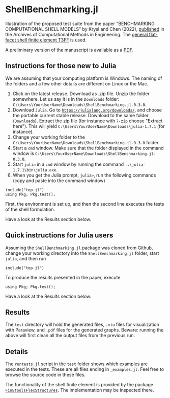 # ShellBenchmarking.jl

Illustration of the proposed test suite from the paper "BENCHMARKING COMPUTATIONAL SHELL MODELS"
by Krysl and Chen (2022), [published](https://link.springer.com/article/10.1007/s11831-022-09798-5) in the Archives of Computational Methods in Engineering.
The [general flat-facet shell finite element T3FF](https://onlinelibrary.wiley.com/doi/abs/10.1002/nme.6944) is used. 

A preliminary version of the manuscript is available as a [PDF](docs/Benchmarking_shell_models-07-13-2022-a.pdf).

## Instructions for those new to Julia

We are assuming that your computing platform is Windows. The naming of the
folders and a few other details are different on Linux or the Mac. 

1. Click on the latest release. Download as .zip file. Unzip the folder
    somewhere. Let us say it is in the `Downloads` folder:
    `C:\Users\YourUserName\Downloads\ShellBenchmarking.jl-0.3.0`. 
2. Download `Julia`. Go to [`https://julialang.org/downloads/`](https://julialang.org/downloads/), and choose the portable current stable release. Download to the same folder (`Downloads`).  Extract the zip file (for instance with `7-zip` choose "Extract here"). This will yield `C:\Users\YourUserName\Downloads\julia-1.7.1` (for instance).
2. Change your working folder to the `C:\Users\YourUserName\Downloads\ShellBenchmarking.jl-0.3.0` folder. 
3. Start a `cmd` window. Make sure that the folder displayed in the command window is  `C:\Users\YourUserName\Downloads\ShellBenchmarking.jl-0.3.0`.
4. Start `julia` in a `cmd` window by running the command `..\julia-1.7.1\bin\julia.exe`. 
5. When you get the Julia prompt, `julia>`, run the following commands (copy and paste into the command window)
```
include("top.jl")
using Pkg; Pkg.test(); 
```
First, the environment is set up, and then the second line executes the tests of the shell formulation.

Have a look at the Results section below.

## Quick instructions for Julia users

Assuming the `ShellBenchmarking.jl` package was cloned from Github, change your working directory
into the `ShellBenchmarking.jl` folder, start `julia`, and then run
```
include("top.jl")
```
To produce the results presented in the paper, execute
```
using Pkg; Pkg.test(); 
```
Have a look at the Results section below.

## Results

The `test` directory will hold the generated files, `.vtu` files for 
visualization with Paraview, and `.pdf` files for the generated graphs.
Beware: running the above will first clean all the output files from the previous run.

## Details

The `runtests.jl` script in the `test` folder shows which examples are executed in the tests.
These are all files ending in `_examples.jl`. Feel free to browse the source code in these files.

The functionality of the shell finite element is provided by the package
[`FinEtoolsFlexStructures`](https://github.com/PetrKryslUCSD/FinEtoolsFlexStructures.jl). The implementation may be inspected there.
